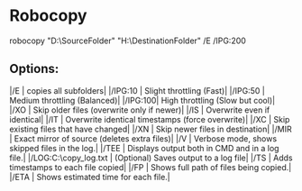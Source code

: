 # Robocopy

robocopy "D:\SourceFolder" "H:\DestinationFolder" /E /IPG:200

## Options:
|/E | copies all subfolders|
|/IPG:10 | Slight throttling (Fast)|
|/IPG:50 | Medium throttling (Balanced)|
|/IPG:100| High throttling (Slow but cool)|
|/XO | Skip older files (overwrite only if newer)|
|/IS | Overwrite even if identical|
|/IT | Overwrite identical timestamps (force overwrite)|
|/XC | Skip existing files that have changed|
|/XN | Skip newer files in destination|
|/MIR | Exact mirror of source (deletes extra files)|
|/V | Verbose mode, shows skipped files in the log.|
|/TEE | Displays output both in CMD and in a log file.|
|/LOG:C:\copy_log.txt | (Optional) Saves output to a log file|
|/TS | Adds timestamps to each file copied|
|/FP | Shows full path of files being copied.|
|/ETA | Shows estimated time for each file.|

